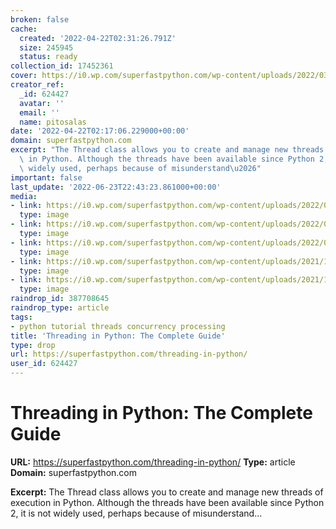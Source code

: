 ```yaml
---
broken: false
cache:
  created: '2022-04-22T02:31:26.791Z'
  size: 245945
  status: ready
collection_id: 17452361
cover: https://i0.wp.com/superfastpython.com/wp-content/uploads/2022/03/Threading-in-Python-The-Complete-Guide-scaled.jpg?fit=1200%2C675&ssl=1
creator_ref:
  _id: 624427
  avatar: ''
  email: ''
  name: pitosalas
date: '2022-04-22T02:17:06.229000+00:00'
domain: superfastpython.com
excerpt: "The Thread class allows you to create and manage new threads of execution\
  \ in Python. Although the threads have been available since Python 2, it is not\
  \ widely used, perhaps because of misunderstand\u2026"
important: false
last_update: '2022-06-23T22:43:23.861000+00:00'
media:
- link: https://i0.wp.com/superfastpython.com/wp-content/uploads/2022/03/Threading-in-Python-The-Complete-Guide-scaled.jpg?fit=1200%2C675&ssl=1
  type: image
- link: https://i0.wp.com/superfastpython.com/wp-content/uploads/2022/03/Threading-in-Python-The-Complete-Guide-scaled.jpg?zoom=2&resize=1200%2C385&ssl=1
  type: image
- link: https://i0.wp.com/superfastpython.com/wp-content/uploads/2022/03/Thread-Life-Cycle.png?w=600&ssl=1
  type: image
- link: https://i0.wp.com/superfastpython.com/wp-content/uploads/2021/11/How-to-Check-Task-Status-in-the-ThreadPoolExecutor2-scaled.jpg?zoom=2&resize=150%2C150&ssl=1
  type: image
- link: https://i0.wp.com/superfastpython.com/wp-content/uploads/2021/11/Number-of-Remaining-Tasks-in-the-ThreadPoolExecutor2-scaled.jpg?zoom=2&resize=150%2C150&ssl=1
  type: image
raindrop_id: 387708645
raindrop_type: article
tags:
- python tutorial threads concurrency processing
title: 'Threading in Python: The Complete Guide'
type: drop
url: https://superfastpython.com/threading-in-python/
user_id: 624427
---
```


# Threading in Python: The Complete Guide

**URL:** https://superfastpython.com/threading-in-python/
**Type:** article
**Domain:** superfastpython.com

**Excerpt:** The Thread class allows you to create and manage new threads of execution in Python. Although the threads have been available since Python 2, it is not widely used, perhaps because of misunderstand…
